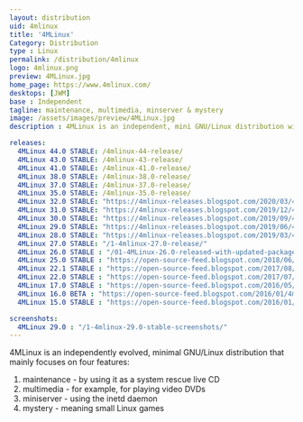 ```yaml
---
layout: distribution
uid: 4mlinux
title: '4MLinux'
Category: Distribution
type : Linux
permalink: /distribution/4mlinux
logo: 4mlinux.png
preview: 4MLinux.jpg
home_page: https://www.4mlinux.com/
desktops: [JWM]
base : Independent
tagline: maintenance, multimedia, minserver & mystery
image: /assets/images/preview/4MLinux.jpg
description : 4MLinux is an independent, mini GNU/Linux distribution with main focus on maintenance, multimedia, minserver & mystery. Stories and updates on 4MLinux

releases:
  4MLinux 44.0 STABLE: /4mlinux-44-release/
  4MLinux 43.0 STABLE: /4mlinux-43-release/
  4MLinux 41.0 STABLE: /4mlinux-41.0-release/
  4MLinux 38.0 STABLE: /4mlinux-38.0-release/
  4MLinux 37.0 STABLE: /4mlinux-37.0-release/
  4MLinux 35.0 STABLE: /4mlinux-35.0-release/
  4MLinux 32.0 STABLE: "https://4mlinux-releases.blogspot.com/2020/03/4mlinux-320-stable-released.html"
  4MLinux 31.0 STABLE: "https://4mlinux-releases.blogspot.com/2019/12/4mlinux-310-stable-released.html"
  4MLinux 30.0 STABLE: "https://4mlinux-releases.blogspot.com/2019/09/4mlinux-300-stable-released.html"
  4MLinux 29.0 STABLE: "https://4mlinux-releases.blogspot.com/2019/06/4mlinux-290-stable-released.html"
  4MLinux 28.0 STABLE: "https://4mlinux-releases.blogspot.com/2019/03/4mlinux-280-stable-released.html"
  4MLinux 27.0 STABLE: "/1-4mlinux-27.0-release/"
  4MLinux 26.0 STABLE : "/01-4MLinux-26.0-released-with-updated-packages-and-features/"
  4MLinux 25.0 STABLE : "https://open-source-feed.blogspot.com/2018/06/4mlinux-250-stable-release-is-available.html"
  4MLinux 22.1 STABLE : "https://open-source-feed.blogspot.com/2017/08/4mlinux-221-stable-released-with-better.html"
  4MLinux 22.0 STABLE : "https://open-source-feed.blogspot.com/2017/07/4mlinux-220-stable-released-with.html"
  4MLinux 17.0 STABLE : "https://open-source-feed.blogspot.com/2016/05/4mlinux-170-stable-released.html"
  4MLinux 16.0 BETA : "https://open-source-feed.blogspot.com/2016/01/4m-linux-160-beta-released.html"
  4MLinux 15.0 STABLE : "https://open-source-feed.blogspot.com/2016/01/4mlinux-150-stable-released.html"

screenshots:
  4MLinux 29.0 : "/1-4mlinux-29.0-stable-screenshots/"
---
```


4MLinux is an independently evolved, minimal GNU/Linux distribution that mainly focuses on four features:
1. maintenance - by using it as a system rescue live CD
2. multimedia - for example, for playing video DVDs
3. miniserver - using the inetd daemon
4. mystery - meaning small Linux games
